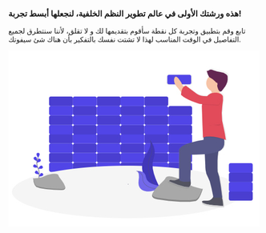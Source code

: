 ### هذه ورشتك الأولى في عالم تطوير النظم الخلفية، لنجعلها أبسط تجربة!

تابع وقم بتطبيق وتجربة كل نقطة سأقوم بتقديمها لك و لا تقلق، لأننا سنتطرق لجميع التفاصيل في الوقت المناسب لهذا لا تشتت نفسك بالتفكير بأن هناك شئ سيفوتك.

![image](assets/image.jpg)